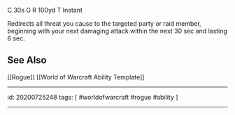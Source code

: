 
C 30s
G 
R 100yd
T Instant

Redirects all threat you cause to the targeted party or raid member, beginning with your next damaging attack within the next 30 sec and lasting 6 sec.

## See Also
[[Rogue]]
[[World of Warcraft Ability Template]]

---

id: 20200725248
tags: [ #worldofwarcraft #rogue #ability ]

---